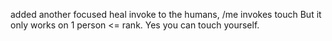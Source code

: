 added another focused heal invoke to the humans, /me invokes touch But it only works on 1 person &lt;= rank. Yes you can touch yourself.